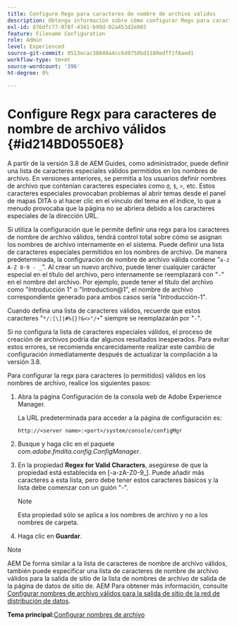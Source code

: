 ```yaml
---
title: Configure Regx para caracteres de nombre de archivo válidos
description: Obtenga información sobre cómo configurar Regx para caracteres de nombre de archivo válidos
exl-id: 876dfc77-078f-4341-b99d-02a453d2e065
feature: Filename Configuration
role: Admin
level: Experienced
source-git-commit: 0513ecac38840a4cc649758bd1180edff1f8aed1
workflow-type: tm+mt
source-wordcount: '396'
ht-degree: 0%

---
```


# Configure Regx para caracteres de nombre de archivo válidos {#id214BD0550E8}

A partir de la versión 3.8 de AEM Guides, como administrador, puede definir una lista de caracteres especiales válidos permitidos en los nombres de archivo. En versiones anteriores, se permitía a los usuarios definir nombres de archivo que contenían caracteres especiales como `@`, `$`, `>`, etc. Estos caracteres especiales provocaban problemas al abrir temas desde el panel de mapas DITA o al hacer clic en el vínculo del tema en el índice, lo que a menudo provocaba que la página no se abriera debido a los caracteres especiales de la dirección URL.

Si utiliza la configuración que le permite definir una regx para los caracteres de nombre de archivo válidos, tendrá control total sobre cómo se asignan los nombres de archivo internamente en el sistema. Puede definir una lista de caracteres especiales permitidos en los nombres de archivo. De manera predeterminada, la configuración de nombre de archivo válida contiene &quot;`a-z A-Z 0-9 - _`&quot;. Al crear un nuevo archivo, puede tener cualquier carácter especial en el título del archivo, pero internamente se reemplazará con &quot;`-`&quot; en el nombre del archivo. Por ejemplo, puede tener el título del archivo como &quot;Introducción 1&quot; o &quot;Introduction@1&quot;, el nombre de archivo correspondiente generado para ambos casos sería &quot;Introducción-1&quot;.

Cuando defina una lista de caracteres válidos, recuerde que estos caracteres &quot;`*/:[\]|#%{}?&<>"/+`&quot; siempre se reemplazarán por &quot;`-`&quot;.

Si no configura la lista de caracteres especiales válidos, el proceso de creación de archivos podría dar algunos resultados inesperados. Para evitar estos errores, se recomienda encarecidamente realizar este cambio de configuración inmediatamente después de actualizar la compilación a la versión 3.8.

Para configurar la regx para caracteres \(o permitidos\) válidos en los nombres de archivo, realice los siguientes pasos:

1. Abra la página Configuración de la consola web de Adobe Experience Manager.

   La URL predeterminada para acceder a la página de configuración es:

   ```http
   http://<server name>:<port>/system/console/configMgr
   ```

1. Busque y haga clic en el paquete *com.adobe.fmdita.config.ConfigManager*.

1. En la propiedad **Regex for Valid Characters**, asegúrese de que la propiedad está establecida en \[-a-zA-Z0-9\_\]. Puede añadir más caracteres a esta lista, pero debe tener estos caracteres básicos y la lista debe comenzar con un guión &quot;-&quot;.

   >[!NOTE]
   >
   > Esta propiedad sólo se aplica a los nombres de archivo y no a los nombres de carpeta.

1. Haga clic en **Guardar**.


>[!NOTE]
>
> AEM De forma similar a la lista de caracteres de nombre de archivo válidos, también puede especificar una lista de caracteres de nombre de archivo válidos para la salida de sitio de la lista de nombres de archivo de salida de la página de datos de sitio de. AEM Para obtener más información, consulte [Configurar nombres de archivo válidos para la salida de sitio de la red de distribución de datos](conf-file-names-valid-regx-aem-site-output.md#).

**Tema principal:**&#x200B;[ Configurar nombres de archivo](conf-file-names.md)
